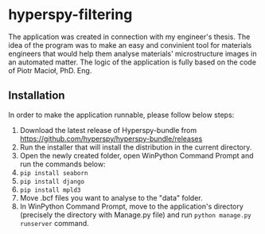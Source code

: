 # hyperspy-filtering

The application was created in connection with my engineer's thesis. The idea of the program was to make an easy and convinient tool for materials engineers that would help them analyse materials' microstructure images in an automated matter. The logic of the application is fully based on the code of Piotr Macioł, PhD. Eng.

## Installation

In order to make the application runnable, please follow below steps:

1. Download the latest release of Hyperspy-bundle from https://github.com/hyperspy/hyperspy-bundle/releases
2. Run the installer that will install the distribution in the current directory.
3. Open the newly created folder, open WinPython Command Prompt and run the commands below:
  1. `pip install seaborn`
  2. `pip install django`
  3. `pip install mpld3`
4. Move .bcf files you want to analyse to the "data" folder.
5. In WinPython Command Prompt, move to the application's directory (precisely the directory with Manage.py file) and run `python manage.py runserver` command.
